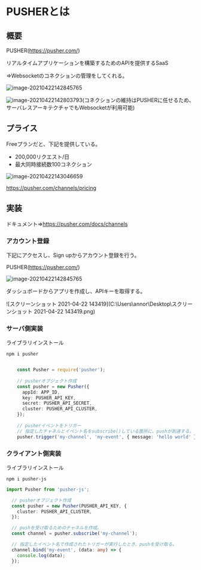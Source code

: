 # PUSHERとは



## 概要

PUSHER(https://pusher.com/)

リアルタイムアプリケーションを構築するためのAPIを提供するSaaS

⇒Websocketのコネクションの管理をしてくれる。

![image-20210422142845765](C:\Users\annor\AppData\Roaming\Typora\typora-user-images\image-20210422142845765.png)



![image-20210422142803793](C:\Users\annor\AppData\Roaming\Typora\typora-user-images\image-20210422142803793.png)(コネクションの維持はPUSHERに任せるため、サーバレスアーキテクチャでもWebsocketが利用可能)



## プライス



Freeプランだと、下記を提供している。

- 200,000リクエスト/日
- 最大同時接続数100コネクション

![image-20210422143046659](C:\Users\annor\AppData\Roaming\Typora\typora-user-images\image-20210422143046659.png)

https://pusher.com/channels/pricing



## 実装



ドキュメント⇒https://pusher.com/docs/channels



### アカウント登録

下記にアクセスし、Sign upからアカウント登録を行う。

PUSHER(https://pusher.com/)

![image-20210422142845765](C:\Users\annor\AppData\Roaming\Typora\typora-user-images\image-20210422142845765.png)

ダッシュボードからアプリを作成し、APIキーを取得する。

![スクリーンショット 2021-04-22 143419](C:\Users\annor\Desktop\スクリーンショット 2021-04-22 143419.png)



### サーバ側実装

ライブラリインストール

```
npm i pusher
```



```typescript

    const Pusher = require('pusher');
    
    // pusherオブジェクト作成
    const pusher = new Pusher({
      appId: APP_ID,
      key: PUSHER_API_KEY,
      secret: PUSHER_API_SECRET,
      cluster: PUSHER_API_CLUSTER,
    });
    
    // pusherイベントをトリガー
    // 指定したチャネルとイベント名をsubscribe()している箇所に、pushが到達する。
    pusher.trigger('my-channel', 'my-event', { message: 'hello world' });
```




### クライアント側実装

ライブラリインストール

```
npm i pusher-js
```



```typescript
import Pusher from 'pusher-js';

  // pusherオブジェクト作成
  const pusher = new Pusher(PUSHER_API_KEY, {
    cluster: PUSHER_API_CLUSTER,
  });

  // pushを受け取るためのチャネルを作成。
  const channel = pusher.subscribe('my-channel');

  // 指定したイベント名で作成されたトリガーが実行したとき、pushを受け取る。
  channel.bind('my-event', (data: any) => {
    console.log(data);
  });
```


